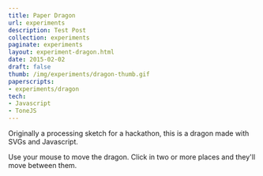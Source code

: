 ```yaml
---
title: Paper Dragon
url: experiments
description: Test Post
collection: experiments
paginate: experiments
layout: experiment-dragon.html
date: 2015-02-02
draft: false
thumb: /img/experiments/dragon-thumb.gif
paperscripts:
- experiments/dragon
tech:
- Javascript
- ToneJS
---
```

Originally a processing sketch for a hackathon, this is a dragon made with SVGs and Javascript.

Use your mouse to move the dragon. Click in two or more places and they'll move between them.

<!-- Code is on [GitHub](https://github.com/NiallNiall/dragon-browser) -->